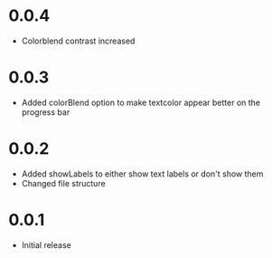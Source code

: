 # 0.0.4

* Colorblend contrast increased

# 0.0.3

* Added colorBlend option to make textcolor appear better on the progress bar

# 0.0.2

* Added showLabels to either show text labels or don't show them
* Changed file structure

# 0.0.1

* Initial release
